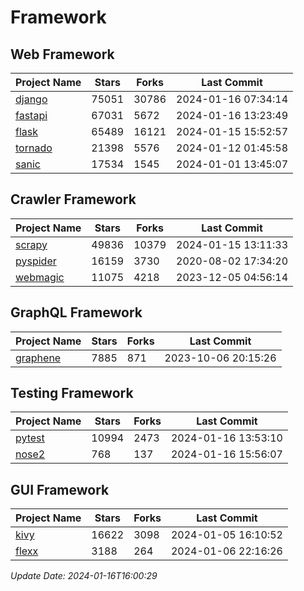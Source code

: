 # Framework

## Web Framework
| Project Name | Stars | Forks | Last Commit |
| ------------ | ----- | ----- | ----------- |
| [django](https://github.com/django/django) | 75051 | 30786 | 2024-01-16 07:34:14 |
| [fastapi](https://github.com/tiangolo/fastapi) | 67031 | 5672 | 2024-01-16 13:23:49 |
| [flask](https://github.com/pallets/flask) | 65489 | 16121 | 2024-01-15 15:52:57 |
| [tornado](https://github.com/tornadoweb/tornado) | 21398 | 5576 | 2024-01-12 01:45:58 |
| [sanic](https://github.com/sanic-org/sanic) | 17534 | 1545 | 2024-01-01 13:45:07 |

## Crawler Framework
| Project Name | Stars | Forks | Last Commit |
| ------------ | ----- | ----- | ----------- |
| [scrapy](https://github.com/scrapy/scrapy) | 49836 | 10379 | 2024-01-15 13:11:33 |
| [pyspider](https://github.com/binux/pyspider) | 16159 | 3730 | 2020-08-02 17:34:20 |
| [webmagic](https://github.com/code4craft/webmagic) | 11075 | 4218 | 2023-12-05 04:56:14 |

## GraphQL Framework
| Project Name | Stars | Forks | Last Commit |
| ------------ | ----- | ----- | ----------- |
| [graphene](https://github.com/graphql-python/graphene) | 7885 | 871 | 2023-10-06 20:15:26 |

## Testing Framework
| Project Name | Stars | Forks | Last Commit |
| ------------ | ----- | ----- | ----------- |
| [pytest](https://github.com/pytest-dev/pytest) | 10994 | 2473 | 2024-01-16 13:53:10 |
| [nose2](https://github.com/nose-devs/nose2) | 768 | 137 | 2024-01-16 15:56:07 |

## GUI Framework
| Project Name | Stars | Forks | Last Commit |
| ------------ | ----- | ----- | ----------- |
| [kivy](https://github.com/kivy/kivy) | 16622 | 3098 | 2024-01-05 16:10:52 |
| [flexx](https://github.com/flexxui/flexx) | 3188 | 264 | 2024-01-06 22:16:26 |

*Update Date: 2024-01-16T16:00:29*